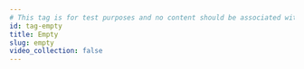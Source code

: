 ```yaml
---
# This tag is for test purposes and no content should be associated with it.
id: tag-empty
title: Empty
slug: empty
video_collection: false
---
```


